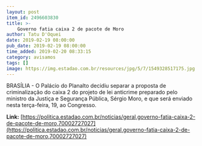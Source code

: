 ```yaml
---
layout: post
item_id: 2496603830
title: >-
    Governo fatia caixa 2 de pacote de Moro
author: Tatu D'Oquei
date: 2019-02-19 08:00:00
pub_date: 2019-02-19 08:00:00
time_added: 2019-02-20 08:33:15
category: avisamos
tags: []
image: https://img.estadao.com.br/resources/jpg/5/7/1549328517175.jpg
---
```


BRASÍLIA - O Palácio do Planalto decidiu separar a proposta de criminalização do caixa 2 do projeto de lei anticrime preparado pelo ministro da Justiça e Segurança Pública, Sérgio Moro, e que será enviado nesta terça-feira, 19, ao Congresso.

**Link:** [https://politica.estadao.com.br/noticias/geral,governo-fatia-caixa-2-de-pacote-de-moro,70002727027](https://politica.estadao.com.br/noticias/geral,governo-fatia-caixa-2-de-pacote-de-moro,70002727027)

